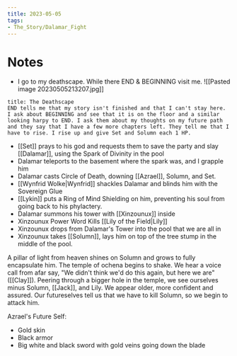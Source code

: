 ```yaml
---
title: 2023-05-05
tags:
- The_Story/Dalamar_Fight
---
```

# Notes
- I go to my deathscape. While there END & BEGINNING visit me. 
 ![[Pasted image 20230505213207.jpg]]
```ad-info
title: The Deathscape
END tells me that my story isn't finished and that I can't stay here. 
I ask about BEGINNING and see that it is on the floor and a similar looking harpy to END. I ask them about my thoughts on my future path and they say that I have a few more chapters left. They tell me that I have to rise. I rise up and give Set and Solumn each 1 HP. 
```

- [[Set]] prays to his god and requests them to save the party and slay [[Dalamar]], using the Spark of Divinity in the pool
- Dalamar teleports to the basement where the spark was, and I grapple him
- Dalamar casts Circle of Death, downing [[Azrael]], Solumn, and Set. 
- [[Wynfrid Wolke|Wynfrid]] shackles Dalamar and blinds him with the Sovereign Glue
- [[Lykin]] puts a Ring of Mind Shielding on him, preventing his soul from going back to his phylactery.
- Dalamar summons his tower with [[Xinzounux]] inside
- Xinzounux Power Word Kills [[Lily of the Field|Lily]]
- Xinzounux drops from Dalamar's Tower into the pool that we are all in
- Xinzounux takes [[Solumn]], lays him on top of the tree stump in the middle of the pool. 

A pillar of light from heaven shines on Solumn and grows to fully encapsulate him. The temple of ochena begins to shake. We hear a voice call from afar say, "We didn't think we'd do this again, but here we are" ([[Clay]]). Peering through a bigger hole in the temple, we see ourselves minus Solumn, [[Jack]], and Lily. We appear older, more confident and assured. Our futureselves tell us that we have to kill Solumn, so we begin to attack him. 

Azrael's Future Self:
- Gold skin
- Black armor
- Big white and black sword with gold veins going down the blade